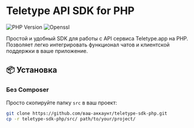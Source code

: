 # Teletype API SDK for PHP

![PHP Version](https://img.shields.io/badge/PHP-7.4%2B-blue.svg)
![Openssl](https://avatars.mds.yandex.net/i?id=1ffb8d2c6a36eb56276c617f85eb1b67_l-4965078-images-thumbs&n=13)

Простой и удобный SDK для работы с API сервиса Teletype.app на PHP. Позволяет легко интегрировать функционал чатов и клиентской поддержки в ваше приложение.

## 📦 Установка

### Без Composer
Просто скопируйте папку `src` в ваш проект:
```bash
git clone https://github.com/ваш-аккаунт/teletype-sdk-php.git
cp -r teletype-sdk-php/src/ path/to/your/project/
